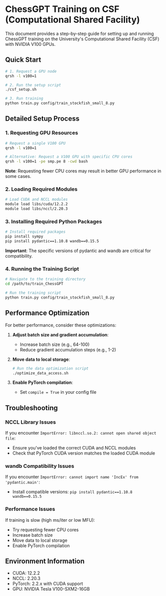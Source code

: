 # ChessGPT Training on CSF (Computational Shared Facility)

This document provides a step-by-step guide for setting up and running ChessGPT training on the University's Computational Shared Facility (CSF) with NVIDIA V100 GPUs.

## Quick Start

```bash
# 1. Request a GPU node
qrsh -l v100=1

# 2. Run the setup script
./csf_setup.sh

# 3. Run training
python train.py config/train_stockfish_small_8.py
```

## Detailed Setup Process

### 1. Requesting GPU Resources

```bash
# Request a single V100 GPU
qrsh -l v100=1

# Alternative: Request a V100 GPU with specific CPU cores
qrsh -l v100=1 -pe smp.pe 8 -cwd bash
```

**Note**: Requesting fewer CPU cores may result in better GPU performance in some cases.

### 2. Loading Required Modules

```bash
# Load CUDA and NCCL modules
module load libs/cuda/12.2.2
module load libs/nccl/2.20.3
```

### 3. Installing Required Python Packages

```bash
# Install required packages
pip install sympy
pip install pydantic==1.10.8 wandb==0.15.5
```

**Important**: The specific versions of pydantic and wandb are critical for compatibility.

### 4. Running the Training Script

```bash
# Navigate to the training directory
cd /path/to/train_ChessGPT

# Run the training script
python train.py config/train_stockfish_small_8.py
```

## Performance Optimization

For better performance, consider these optimizations:

1. **Adjust batch size and gradient accumulation**:
   - Increase batch size (e.g., 64-100)
   - Reduce gradient accumulation steps (e.g., 1-2)

2. **Move data to local storage**:
   ```bash
   # Run the data optimization script
   ./optimize_data_access.sh
   ```

3. **Enable PyTorch compilation**:
   - Set `compile = True` in your config file

## Troubleshooting

### NCCL Library Issues

If you encounter `ImportError: libnccl.so.2: cannot open shared object file`:
- Ensure you've loaded the correct CUDA and NCCL modules
- Check that PyTorch CUDA version matches the loaded CUDA module

### wandb Compatibility Issues

If you encounter `ImportError: cannot import name 'IncEx' from 'pydantic.main'`:
- Install compatible versions: `pip install pydantic==1.10.8 wandb==0.15.5`

### Performance Issues

If training is slow (high ms/iter or low MFU):
- Try requesting fewer CPU cores
- Increase batch size
- Move data to local storage
- Enable PyTorch compilation

## Environment Information

- CUDA: 12.2.2
- NCCL: 2.20.3
- PyTorch: 2.2.x with CUDA support
- GPU: NVIDIA Tesla V100-SXM2-16GB 